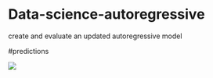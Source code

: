 # Data-science-autoregressive
create and evaluate an updated autoregressive model

#predictions


<img src="https://github.com/noorkhokhar99/Data-science-autoregressive/blob/main/data.jpeg">


